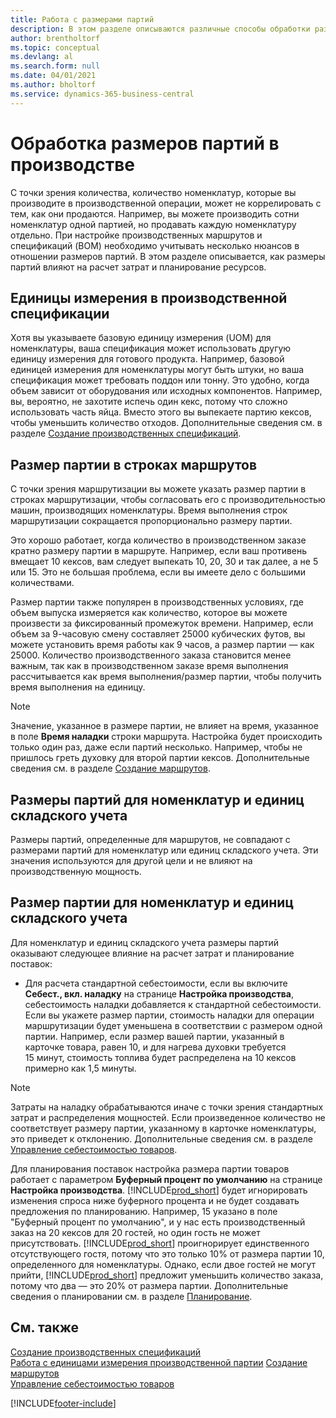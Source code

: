 ```yaml
---
title: Работа с размерами партий
description: В этом разделе описываются различные способы обработки размеров лотов.
author: brentholtorf
ms.topic: conceptual
ms.devlang: al
ms.search.form: null
ms.date: 04/01/2021
ms.author: bholtorf
ms.service: dynamics-365-business-central
---
```


# Обработка размеров партий в производстве
С точки зрения количества, количество номенклатур, которые вы производите в производственной операции, может не коррелировать с тем, как они продаются. Например, вы можете производить сотни номенклатур одной партией, но продавать каждую номенклатуру отдельно. При настройке производственных маршрутов и спецификаций (BOM) необходимо учитывать несколько нюансов в отношении размеров партий. В этом разделе описывается, как размеры партий влияют на расчет затрат и планирование ресурсов.

## Единицы измерения в производственной спецификации
Хотя вы указываете базовую единицу измерения (UOM) для номенклатуры, ваша спецификация может использовать другую единицу измерения для готового продукта. Например, базовой единицей измерения для номенклатуры могут быть штуки, но ваша спецификация может требовать поддон или тонну. Это удобно, когда объем зависит от оборудования или исходных компонентов. Например, вы, вероятно, не захотите испечь один кекс, потому что сложно использовать часть яйца. Вместо этого вы выпекаете партию кексов, чтобы уменьшить количество отходов. Дополнительные сведения см. в разделе [Создание производственных спецификаций](production-how-to-create-production-boms.md).

## Размер партии в строках маршрутов
С точки зрения маршрутизации вы можете указать размер партии в строках маршрутизации, чтобы согласовать его с производительностью машин, производящих номенклатуры. Время выполнения строк маршрутизации сокращается пропорционально размеру партии. 

Это хорошо работает, когда количество в производственном заказе кратно размеру партии в маршруте. Например, если ваш противень вмещает 10 кексов, вам следует выпекать 10, 20, 30 и так далее, а не 5 или 15.  Это не большая проблема, если вы имеете дело с большими количествами.

Размер партии также популярен в производственных условиях, где объем выпуска измеряется как количество, которое вы можете произвести за фиксированный промежуток времени. Например, если объем за 9-часовую смену составляет 25000 кубических футов, вы можете установить время работы как 9 часов, а размер партии — как 25000.
Количество производственного заказа становится менее важным, так как в производственном заказе время выполнения рассчитывается как время выполнения/размер партии, чтобы получить время выполнения на единицу.
 
> [!NOTE]
> Значение, указанное в размере партии, не влияет на время, указанное в поле **Время наладки** строки маршрута. Настройка будет происходить только один раз, даже если партий несколько. Например, чтобы не пришлось греть духовку для второй партии кексов. Дополнительные сведения см. в разделе [Создание маршрутов](production-how-to-create-routings.md).

## Размеры партий для номенклатур и единиц складского учета
Размеры партий, определенные для маршрутов, не совпадают с размерами партий для номенклатур или единиц складского учета. Эти значения используются для другой цели и не влияют на производственную мощность. 

## Размер партии для номенклатур и единиц складского учета
Для номенклатур и единиц складского учета размеры партий оказывают следующее влияние на расчет затрат и планирование поставок:

* Для расчета стандартной себестоимости, если вы включите **Себест., вкл. наладку** на странице **Настройка производства**, себестоимость наладки добавляется к стандартной себестоимости. Если вы укажете размер партии, стоимость наладки для операции маршрутизации будет уменьшена в соответствии с размером одной партии. Например, если размер вашей партии, указанный в карточке товара, равен 10, и для нагрева духовки требуется 15 минут, стоимость топлива будет распределена на 10 кексов примерно как 1,5 минуты. 

> [!NOTE]
> Затраты на наладку обрабатываются иначе с точки зрения стандартных затрат и распределения мощностей. Если произведенное количество не соответствует размеру партии, указанному в карточке номенклатуры, это приведет к отклонению. Дополнительные сведения см. в разделе [Управление себестоимостью товаров](finance-manage-inventory-costs.md). <!--not sure that I got this part right seems to repeat the first example.-->

Для планирования поставок настройка размера партии товаров работает с параметром **Буферный процент по умолчанию** на странице **Настройка производства**. [!INCLUDE[prod_short](includes/prod_short.md)] будет игнорировать изменения спроса ниже буферного процента и не будет создавать предложения по планированию. Например, 15 указано в поле "Буферный процент по умолчанию", и у нас есть производственный заказ на 20 кексов для 20 гостей, но один гость не может присутствовать. [!INCLUDE[prod_short](includes/prod_short.md)] проигнорирует единственного отсутствующего гостя, потому что это только 10% от размера партии 10, определенного для номенклатуры. Однако, если двое гостей не могут прийти, [!INCLUDE[prod_short](includes/prod_short.md)] предложит уменьшить количество заказа, потому что два — это 20% от размера партии. Дополнительные сведения о планировании см. в разделе [Планирование](production-planning.md).

## См. также
[Создание производственных спецификаций](production-how-to-create-production-boms.md)  
[Работа с единицами измерения производственной партии](production-how-to-use-the-manufacturing-batch-unit-of-measure.md)
[Создание маршрутов](production-how-to-create-routings.md)  
[Управление себестоимостью товаров](finance-manage-inventory-costs.md)


[!INCLUDE[footer-include](includes/footer-banner.md)]